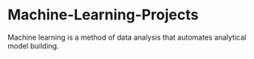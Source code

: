 # Machine-Learning-Projects
Machine learning is a method of data analysis that automates analytical model building.
